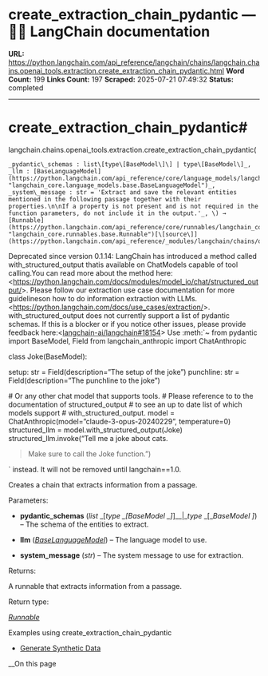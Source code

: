 # create_extraction_chain_pydantic — 🦜🔗 LangChain  documentation

**URL:** https://python.langchain.com/api_reference/langchain/chains/langchain.chains.openai_tools.extraction.create_extraction_chain_pydantic.html
**Word Count:** 199
**Links Count:** 197
**Scraped:** 2025-07-21 07:49:32
**Status:** completed

---

# create\_extraction\_chain\_pydantic\#

langchain.chains.openai\_tools.extraction.create\_extraction\_chain\_pydantic\(

    _pydantic\_schemas : list\[type\[BaseModel\]\] | type\[BaseModel\]_,     _llm : [BaseLanguageModel](https://python.langchain.com/api_reference/core/language_models/langchain_core.language_models.base.BaseLanguageModel.html#langchain_core.language_models.base.BaseLanguageModel "langchain_core.language_models.base.BaseLanguageModel")_,     _system\_message : str = 'Extract and save the relevant entities mentioned in the following passage together with their properties.\n\nIf a property is not present and is not required in the function parameters, do not include it in the output.'_, \) → [Runnable](https://python.langchain.com/api_reference/core/runnables/langchain_core.runnables.base.Runnable.html#langchain_core.runnables.base.Runnable "langchain_core.runnables.base.Runnable")[\[source\]](https://python.langchain.com/api_reference/_modules/langchain/chains/openai_tools/extraction.html#create_extraction_chain_pydantic)\#     

Deprecated since version 0.1.14: LangChain has introduced a method called with\_structured\_output thatis available on ChatModels capable of tool calling.You can read more about the method here: <<https://python.langchain.com/docs/modules/model_io/chat/structured_output/>>. Please follow our extraction use case documentation for more guidelineson how to do information extraction with LLMs.<<https://python.langchain.com/docs/use_cases/extraction/>>. with\_structured\_output does not currently support a list of pydantic schemas. If this is a blocker or if you notice other issues, please provide feedback here:<[langchain-ai/langchain\#18154](https://github.com/langchain-ai/langchain/discussions/18154)> Use :meth:\`~ from pydantic import BaseModel, Field from langchain\_anthropic import ChatAnthropic

class Joke\(BaseModel\):     

setup: str = Field\(description=”The setup of the joke”\) punchline: str = Field\(description=”The punchline to the joke”\)

\# Or any other chat model that supports tools. \# Please reference to to the documentation of structured\_output \# to see an up to date list of which models support \# with\_structured\_output. model = ChatAnthropic\(model=”claude-3-opus-20240229”, temperature=0\) structured\_llm = model.with\_structured\_output\(Joke\) structured\_llm.invoke\(“Tell me a joke about cats.

> Make sure to call the Joke function.”\)

\` instead. It will not be removed until langchain==1.0.

Creates a chain that extracts information from a passage.

Parameters:     

  * **pydantic\_schemas** \(_list_ _\[__type_ _\[__BaseModel_ _\]__\]__|__type_ _\[__BaseModel_ _\]_\) – The schema of the entities to extract.

  * **llm** \([_BaseLanguageModel_](https://python.langchain.com/api_reference/core/language_models/langchain_core.language_models.base.BaseLanguageModel.html#langchain_core.language_models.base.BaseLanguageModel "langchain_core.language_models.base.BaseLanguageModel")\) – The language model to use.

  * **system\_message** \(_str_\) – The system message to use for extraction.

Returns:     

A runnable that extracts information from a passage.

Return type:     

[_Runnable_](https://python.langchain.com/api_reference/core/runnables/langchain_core.runnables.base.Runnable.html#langchain_core.runnables.base.Runnable "langchain_core.runnables.base.Runnable")

Examples using create\_extraction\_chain\_pydantic

  * [Generate Synthetic Data](https://python.langchain.com/docs/tutorials/data_generation/)

__On this page